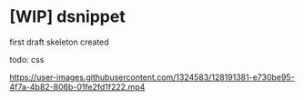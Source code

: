 # [WIP] dsnippet

first draft
skeleton created 

todo: 
css 

https://user-images.githubusercontent.com/1324583/128191381-e730be95-4f7a-4b82-806b-01fe2fd1f222.mp4

